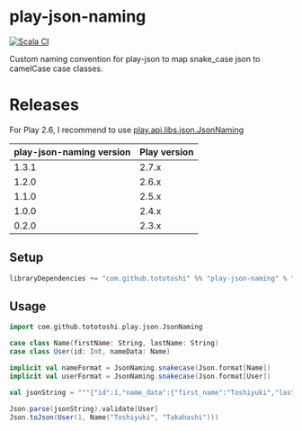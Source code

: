 # play-json-naming

[![Scala CI](https://github.com/tototoshi/play-json-naming/actions/workflows/scala.yml/badge.svg)](https://github.com/tototoshi/play-json-naming/actions/workflows/scala.yml)

Custom naming convention for play-json to map snake_case json to camelCase case classes.

# Releases

For Play 2.6, I recommend to use [play.api.libs.json.JsonNaming](https://www.playframework.com/documentation/2.6.x/ScalaJsonAutomated#Custom-Naming-Strategies)

| play-json-naming version | Play version     |
|--------------------------|------------------|
| 1.3.1                    | 2.7.x            |
| 1.2.0                    | 2.6.x            |
| 1.1.0                    | 2.5.x            |
| 1.0.0                    | 2.4.x            |
| 0.2.0                    | 2.3.x            |

## Setup

```scala
libraryDependencies += "com.github.tototoshi" %% "play-json-naming" % "1.3.1"
```

## Usage

```scala
import com.github.tototoshi.play.json.JsonNaming

case class Name(firstName: String, lastName: String)
case class User(id: Int, nameData: Name)

implicit val nameFormat = JsonNaming.snakecase(Json.format[Name])
implicit val userFormat = JsonNaming.snakecase(Json.format[User])

val jsonString = """{"id":1,"name_data":{"first_name":"Toshiyuki","last_name":"Takahashi"}}"""

Json.parse(jsonString).validate[User]
Json.toJson(User(1, Name("Toshiyuki", "Takahashi")))
```
